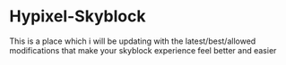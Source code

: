 # Hypixel-Skyblock
This is a place which i will be updating with the latest/best/allowed modifications that make your skyblock experience feel better and easier 
